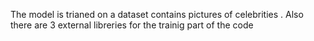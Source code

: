 The model is trianed on a dataset contains pictures of celebrities .
Also there are 3 external libreries for the trainig part of the code 
